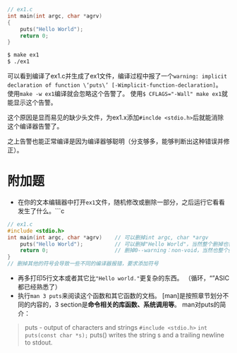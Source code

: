 
```c
// ex1.c
int main(int argc, char *agrv)
{
	puts("Hello World");
	return 0;
}
```

```bash
$ make ex1
$ ./ex1
```
可以看到编译了ex1.c并生成了ex1文件，编译过程中报了一个`warning: implicit declaration of function \‘puts\’ [-Wimplicit-function-declaration]`。
使用`make -w ex1`编译就会忽略这个告警了。
使用`$ CFLAGS="-Wall" make ex1`就能显示这个告警。

这个原因是显而易见的缺少头文件，为ex1.x添加`#inclde <stdio.h>`后就能消除这个编译器告警了。

之上告警也能正常编译是因为编译器够聪明（分支够多，能够判断出这种错误并修正）。
# 附加题
* 在你的文本编辑器中打开`ex1`文件，随机修改或删除一部分，之后运行它看看发生了什么。```c
```c
// ex1.c
#include <stdio.h>
int main(int argc, char *agrv)    // 可以删掉int argc, char *argv
	puts("Hello World");          // 可以删掉"Hello World"，当然整个删掉也行
	return 0;                     // 删掉0--warning：non-void，当然也整个删掉也行
}
// 删掉其他的符号会导致一些不同的编译器报错，要求添加符号
```
- 再多打印5行文本或者其它比`"Hello world."`更复杂的东西。
（循环，“”ASIC都已经熟悉了）
- 执行`man 3 puts`来阅读这个函数和其它函数的文档。
[man]是按照章节划分不同的内容的，3 section是**命令相关的库函数、系统调用等**。
man对puts的简介：

> puts - output of characters and strings
> `#include <stdio.h>`
> `int puts(const char *s);`
> puts() writes the string s and a trailing newline to stdout.
